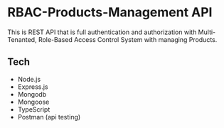 # RBAC-Products-Management API

This is REST API that is full authentication and authorization with Multi-Tenanted, Role-Based Access Control System with managing Products.

## Tech

- Node.js
- Express.js
- Mongodb
- Mongoose
- TypeScript
- Postman (api testing)
